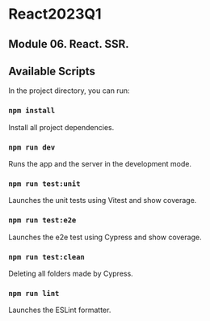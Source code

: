 # React2023Q1

## Module 06. React. SSR.

## Available Scripts

In the project directory, you can run:

### `npm install`

Install all project dependencies.

### `npm run dev`

Runs the app and the server in the development mode.

### `npm run test:unit`

Launches the unit tests using Vitest and show coverage.

### `npm run test:e2e`

Launches the e2e test using Cypress and show coverage.

### `npm run test:clean`

Deleting all folders made by Cypress.

### `npm run lint`

Launches the ESLint formatter.
